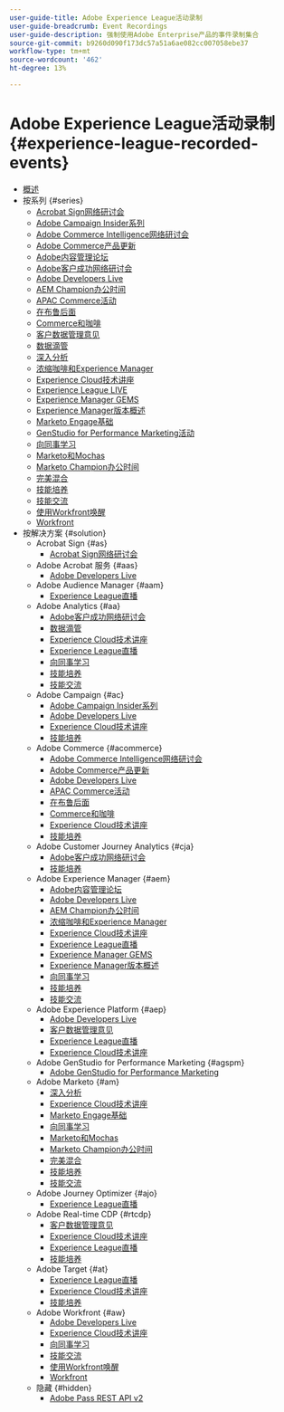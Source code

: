 ```yaml
---
user-guide-title: Adobe Experience League活动录制
user-guide-breadcrumb: Event Recordings
user-guide-description: 强制使用Adobe Enterprise产品的事件录制集合
source-git-commit: b9260d090f173dc57a51a6ae082cc007058ebe37
workflow-type: tm+mt
source-wordcount: '462'
ht-degree: 13%

---
```



# Adobe Experience League活动录制 {#experience-league-recorded-events}

+ [概述](overview.md)
+ 按系列 {#series}
   + [Acrobat Sign网络研讨会](https://experienceleague.adobe.com/docs/events/acrobat-sign-webinars/overview.html?lang=zh-Hans)
   + [Adobe Campaign Insider系列](https://experienceleague.adobe.com/docs/events/adobe-campaign-insider-recordings/overview.html?lang=zh-Hans)
   + [Adobe Commerce Intelligence网络研讨会](https://experienceleague.adobe.com/docs/events/mbi-webinars-recordings/overview.html?lang=zh-Hans)
   + [Adobe Commerce产品更新](https://experienceleague.adobe.com/docs/events/adobe-commerce-product-update-recordings/overview.html?lang=zh-Hans)
   + [Adobe内容管理论坛](https://experienceleague.adobe.com/docs/events/adobe-content-management-forum-recordings/overview.html?lang=zh-Hans)
   + [Adobe客户成功网络研讨会](https://experienceleague.adobe.com/docs/events/adobe-customer-success-webinar-recordings/overview.html?lang=zh-Hans)
   + [Adobe Developers Live](https://experienceleague.adobe.com/docs/events/adobe-developers-live-recordings/overview.html?lang=zh-Hans)
   + [AEM Champion办公时间](https://experienceleague.adobe.com/docs/events/aem-champion-office-hours/overview.html?lang=zh-Hans)
   + [APAC Commerce活动](https://experienceleague.adobe.com/docs/events/apac-commerce-recordings/overview.html?lang=zh-Hans)
   + [在布鲁后面](https://experienceleague.adobe.com/docs/events/behind-the-brew-recordings/overview.html?lang=zh-Hans)
   + [Commerce和咖啡](https://experienceleague.adobe.com/docs/events/commerce-and-coffee-recordings/overview.html?lang=zh-Hans)
   + [客户数据管理意见](https://experienceleague.adobe.com/docs/events/customer-data-management-voices-recordings/overview.html?lang=zh-Hans)
   + [数据滴管](https://experienceleague.adobe.com/docs/events/data-drip-recordings/overview.html?lang=zh-Hans)
   + [深入分析](https://experienceleague.adobe.com/docs/events/deep-dives-recordings/overview.html?lang=zh-Hans)
   + [浓缩咖啡和Experience Manager](https://experienceleague.adobe.com/docs/events/espressos-and-experience-manager-recordings/overview.html?lang=zh-Hans)
   + [Experience Cloud技术讲座](https://experienceleague.adobe.com/docs/events/tech-sessions/overview.html?lang=zh-Hans)
   + [Experience League LIVE](https://experienceleague.adobe.com/docs/events/experience-league-live-recordings/overview.html?lang=zh-Hans)
   + [Experience Manager GEMS](https://experienceleague.adobe.com/docs/events/experience-manager-gems-recordings/overview.html?lang=zh-Hans)
   + [Experience Manager版本概述](https://experienceleague.adobe.com/docs/events/aemcs-release-update-recordings/overview.html?lang=zh-Hans)
   + [Marketo Engage基础](https://experienceleague.adobe.com/zh-hans/docs/events/foundations-of-marketo-engage-webinars/overview)
   + [GenStudio for Performance Marketing活动](https://experienceleague.adobe.com/docs/events/genstudio-for-performance-marketing-events/overview.html?lang=zh-Hans)
   + [向同事学习](https://experienceleague.adobe.com/docs/events/learn-from-your-peers-recordings/overview.html?lang=zh-Hans)
   + [Marketo和Mochas](https://experienceleague.adobe.com/docs/events/marketo-and-mochas-recordings/overview.html?lang=zh-Hans)
   + [Marketo Champion办公时间](https://experienceleague.adobe.com/docs/events/marketo-champion-office-hours/overview.html?lang=zh-Hans)
   + [完美混合](https://experienceleague.adobe.com/docs/events/perfect-blend/overview.html)
   + [技能培养](https://experienceleague.adobe.com/docs/events/skill-builder-recordings/overview.html?lang=zh-Hans)
   + [技能交流](https://experienceleague.adobe.com/docs/events/the-skill-exchange-recordings/overview.html?lang=zh-Hans)
   + [使用Workfront唤醒](https://experienceleague.adobe.com/docs/events/wake-up-with-workfront-recordings/overview.html?lang=zh-Hans)
   + [Workfront](https://experienceleague.adobe.com/docs/events/workfront-recordings/overview.html?lang=zh-Hans)
+ 按解决方案 {#solution}
   + Acrobat Sign {#as}
      + [Acrobat Sign网络研讨会](https://experienceleague.adobe.com/docs/events/acrobat-sign-webinars/overview.html?lang=zh-Hans)
   + Adobe Acrobat 服务 {#aas}
      + [Adobe Developers Live](https://experienceleague.adobe.com/docs/events/adobe-developers-live-recordings/overview.html?lang=zh-Hans)
   + Adobe Audience Manager {#aam}
      + [Experience League直播](https://experienceleague.adobe.com/docs/events/experience-league-live-recordings/overview.html?lang=zh-Hans)
   + Adobe Analytics {#aa}
      + [Adobe客户成功网络研讨会](https://experienceleague.adobe.com/docs/events/adobe-customer-success-webinar-recordings/overview.html?lang=zh-Hans)
      + [数据滴管](https://experienceleague.adobe.com/docs/events/data-drip-recordings/overview.html?lang=zh-Hans)
      + [Experience Cloud技术讲座](https://experienceleague.adobe.com/docs/events/tech-sessions/overview.html?lang=zh-Hans)
      + [Experience League直播](https://experienceleague.adobe.com/docs/events/experience-league-live-recordings/overview.html?lang=zh-Hans)
      + [向同事学习](https://experienceleague.adobe.com/docs/events/learn-from-your-peers-recordings/overview.html?lang=zh-Hans)
      + [技能培养](https://experienceleague.adobe.com/docs/events/skill-builder-recordings/overview.html?lang=zh-Hans)
      + [技能交流](https://experienceleague.adobe.com/docs/events/the-skill-exchange-recordings/overview.html?lang=zh-Hans)
   + Adobe Campaign {#ac}
      + [Adobe Campaign Insider系列](https://experienceleague.adobe.com/docs/events/adobe-campaign-insider-recordings/overview.html?lang=zh-Hans)
      + [Adobe Developers Live](https://experienceleague.adobe.com/docs/events/adobe-developers-live-recordings/overview.html?lang=zh-Hans)
      + [Experience Cloud技术讲座](https://experienceleague.adobe.com/docs/events/tech-sessions/overview.html?lang=zh-Hans)
      + [技能培养](https://experienceleague.adobe.com/docs/events/skill-builder-recordings/overview.html?lang=zh-Hans)
   + Adobe Commerce {#acommerce}
      + [Adobe Commerce Intelligence网络研讨会](https://experienceleague.adobe.com/docs/events/mbi-webinars-recordings/overview.html?lang=zh-Hans)
      + [Adobe Commerce产品更新](https://experienceleague.adobe.com/docs/events/adobe-commerce-product-update-recordings/overview.html?lang=zh-Hans)
      + [Adobe Developers Live](https://experienceleague.adobe.com/docs/events/adobe-developers-live-recordings/overview.html?lang=zh-Hans)
      + [APAC Commerce活动](https://experienceleague.adobe.com/docs/events/apac-commerce-recordings/overview.html?lang=zh-Hans)
      + [在布鲁后面](https://experienceleague.adobe.com/docs/events/behind-the-brew-recordings/overview.html?lang=zh-Hans)
      + [Commerce和咖啡](https://experienceleague.adobe.com/docs/events/commerce-and-coffee-recordings/overview.html?lang=zh-Hans)
      + [Experience Cloud技术讲座](https://experienceleague.adobe.com/docs/events/tech-sessions/overview.html?lang=zh-Hans)
      + [技能培养](https://experienceleague.adobe.com/docs/events/skill-builder-recordings/overview.html?lang=zh-Hans)
   + Adobe Customer Journey Analytics {#cja}
      + [Adobe客户成功网络研讨会](https://experienceleague.adobe.com/docs/events/adobe-customer-success-webinar-recordings/overview.html?lang=zh-Hans)
      + [技能培养](https://experienceleague.adobe.com/docs/events/skill-builder-recordings/overview.html?lang=zh-Hans)
   + Adobe Experience Manager {#aem}
      + [Adobe内容管理论坛](https://experienceleague.adobe.com/docs/events/adobe-content-management-forum-recordings/overview.html?lang=zh-Hans)
      + [Adobe Developers Live](https://experienceleague.adobe.com/docs/events/adobe-developers-live-recordings/overview.html?lang=zh-Hans)
      + [AEM Champion办公时间](https://experienceleague.adobe.com/docs/events/aem-champion-office-hours/overview.html?lang=zh-Hans)
      + [浓缩咖啡和Experience Manager](https://experienceleague.adobe.com/docs/events/espressos-and-experience-manager-recordings/overview.html?lang=zh-Hans)
      + [Experience Cloud技术讲座](https://experienceleague.adobe.com/docs/events/tech-sessions/overview.html?lang=zh-Hans)
      + [Experience League直播](https://experienceleague.adobe.com/docs/events/experience-league-live-recordings/overview.html?lang=zh-Hans)
      + [Experience Manager GEMS](https://experienceleague.adobe.com/docs/events/experience-manager-gems-recordings/overview.html?lang=zh-Hans)
      + [Experience Manager版本概述](https://experienceleague.adobe.com/docs/events/aemcs-release-update-recordings/overview.html?lang=zh-Hans)
      + [向同事学习](https://experienceleague.adobe.com/docs/events/learn-from-your-peers-recordings/overview.html?lang=zh-Hans)
      + [技能培养](https://experienceleague.adobe.com/docs/events/skill-builder-recordings/overview.html?lang=zh-Hans)
      + [技能交流](https://experienceleague.adobe.com/docs/events/the-skill-exchange-recordings/overview.html?lang=zh-Hans)
   + Adobe Experience Platform {#aep}
      + [Adobe Developers Live](https://experienceleague.adobe.com/docs/events/adobe-developers-live-recordings/overview.html?lang=zh-Hans)
      + [客户数据管理意见](https://experienceleague.adobe.com/docs/events/customer-data-management-voices-recordings/overview.html?lang=zh-Hans)
      + [Experience League直播](https://experienceleague.adobe.com/docs/events/experience-league-live-recordings/overview.html?lang=zh-Hans)
      + [Experience Cloud技术讲座](https://experienceleague.adobe.com/docs/events/tech-sessions/overview.html?lang=zh-Hans)
   + Adobe GenStudio for Performance Marketing {#agspm}
      + [Adobe GenStudio for Performance Marketing](https://experienceleague.adobe.com/docs/events/genstudio-for-performance-marketing-events/overview.html?lang=zh-Hans)
   + Adobe Marketo {#am}
      + [深入分析](https://experienceleague.adobe.com/docs/events/deep-dives-recordings/overview.html?lang=zh-Hans)
      + [Experience Cloud技术讲座](https://experienceleague.adobe.com/docs/events/tech-sessions/overview.html?lang=zh-Hans)
      + [Marketo Engage基础](https://experienceleague.adobe.com/zh-hans/docs/events/foundations-of-marketo-engage-webinars/overview)
      + [向同事学习](https://experienceleague.adobe.com/docs/events/learn-from-your-peers-recordings/overview.html?lang=zh-Hans)
      + [Marketo和Mochas](https://experienceleague.adobe.com/docs/events/marketo-and-mochas-recordings/overview.html?lang=zh-Hans)
      + [Marketo Champion办公时间](https://experienceleague.adobe.com/docs/events/marketo-champion-office-hours/overview.html?lang=zh-Hans)
      + [完美混合](https://experienceleague.adobe.com/docs/events/perfect-blend/overview.html)
      + [技能培养](https://experienceleague.adobe.com/docs/events/skill-builder-recordings/overview.html?lang=zh-Hans)
      + [技能交流](https://experienceleague.adobe.com/docs/events/the-skill-exchange-recordings/overview.html?lang=zh-Hans)
   + Adobe Journey Optimizer {#ajo}
      + [Experience League直播](https://experienceleague.adobe.com/docs/events/experience-league-live-recordings/overview.html?lang=zh-Hans)
   + Adobe Real-time CDP {#rtcdp}
      + [客户数据管理意见](https://experienceleague.adobe.com/docs/events/customer-data-management-voices-recordings/overview.html?lang=zh-Hans)
      + [Experience Cloud技术讲座](https://experienceleague.adobe.com/docs/events/tech-sessions/overview.html?lang=zh-Hans)
      + [Experience League直播](https://experienceleague.adobe.com/docs/events/experience-league-live-recordings/overview.html?lang=zh-Hans)
      + [技能培养](https://experienceleague.adobe.com/docs/events/skill-builder-recordings/overview.html?lang=zh-Hans)
   + Adobe Target {#at}
      + [Experience League直播](https://experienceleague.adobe.com/docs/events/experience-league-live-recordings/overview.html?lang=zh-Hans)
      + [Experience Cloud技术讲座](https://experienceleague.adobe.com/docs/events/tech-sessions/overview.html?lang=zh-Hans)
      + [技能培养](https://experienceleague.adobe.com/docs/events/skill-builder-recordings/overview.html?lang=zh-Hans)
   + Adobe Workfront {#aw}
      + [Adobe Developers Live](https://experienceleague.adobe.com/docs/events/adobe-developers-live-recordings/overview.html?lang=zh-Hans)
      + [Experience Cloud技术讲座](https://experienceleague.adobe.com/docs/events/tech-sessions/overview.html?lang=zh-Hans)
      + [向同事学习](https://experienceleague.adobe.com/docs/events/learn-from-your-peers-recordings/overview.html?lang=zh-Hans)
      + [技能交流](https://experienceleague.adobe.com/docs/events/the-skill-exchange-recordings/overview.html?lang=zh-Hans)
      + [使用Workfront唤醒](https://experienceleague.adobe.com/docs/events/wake-up-with-workfront-recordings/overview.html?lang=zh-Hans)
      + [Workfront](https://experienceleague.adobe.com/docs/events/workfront-recordings/overview.html?lang=zh-Hans)
   + 隐藏 {#hidden}
      + [Adobe Pass REST API v2](../single-events/adobe-pass-rest-api-v2.md)